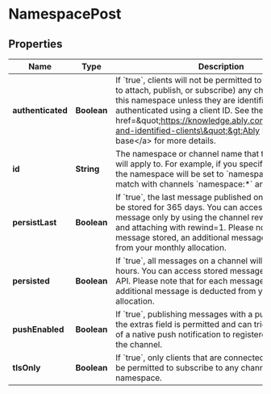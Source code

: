 

# NamespacePost


## Properties

| Name | Type | Description | Notes |
|------------ | ------------- | ------------- | -------------|
|**authenticated** | **Boolean** | If &#x60;true&#x60;, clients will not be permitted to use (including to attach, publish, or subscribe) any channels within this namespace unless they are identified, that is, authenticated using a client ID. See the &lt;a href&#x3D;\&quot;https://knowledge.ably.com/authenticated-and-identified-clients\&quot;&gt;Ably Knowledge base&lt;/a&gt; for more details. |  [optional] |
|**id** | **String** | The namespace or channel name that the channel rule will apply to. For example, if you specify &#x60;namespace&#x60; the namespace will be set to &#x60;namespace&#x60; and will match with channels &#x60;namespace:*&#x60; and &#x60;namespace&#x60;. |  |
|**persistLast** | **Boolean** | If &#x60;true&#x60;, the last message published on a channel will be stored for 365 days. You can access the stored message only by using the channel rewind mechanism and attaching with rewind&#x3D;1. Please note that for each message stored, an additional message is deducted from your monthly allocation. |  [optional] |
|**persisted** | **Boolean** | If &#x60;true&#x60;, all messages on a channel will be stored for 24 hours. You can access stored messages via the History API. Please note that for each message stored, an additional message is deducted from your monthly allocation. |  [optional] |
|**pushEnabled** | **Boolean** | If &#x60;true&#x60;, publishing messages with a push payload in the extras field is permitted and can trigger the delivery of a native push notification to registered devices for the channel. |  [optional] |
|**tlsOnly** | **Boolean** | If &#x60;true&#x60;, only clients that are connected using TLS will be permitted to subscribe to any channels within this namespace. |  [optional] |



